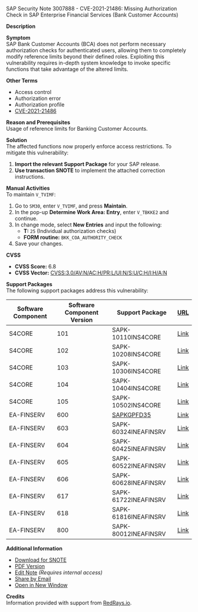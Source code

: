 SAP Security Note 3007888 - CVE-2021-21486: Missing Authorization Check in SAP Enterprise Financial Services (Bank Customer Accounts)

**Description**

**Symptom**  
SAP Bank Customer Accounts (BCA) does not perform necessary authorization checks for authenticated users, allowing them to completely modify reference limits beyond their defined roles. Exploiting this vulnerability requires in-depth system knowledge to invoke specific functions that take advantage of the altered limits.

**Other Terms**  
- Access control
- Authorization error
- Authorization profile  
- [CVE-2021-21486](https://cve.mitre.org/cgi-bin/cvename.cgi?name=CVE-2021-21486)

**Reason and Prerequisites**  
Usage of reference limits for Banking Customer Accounts.

**Solution**  
The affected functions now properly enforce access restrictions. To mitigate this vulnerability:
1. **Import the relevant Support Package** for your SAP release.
2. **Use transaction SNOTE** to implement the attached correction instructions.

**Manual Activities**  
To maintain `V_TVIMF`:
1. Go to `SM30`, enter `V_TVIMF`, and press **Maintain**.
2. In the pop-up **Determine Work Area: Entry**, enter `V_TBKKE2` and continue.
3. In change mode, select **New Entries** and input the following:
   - **T:** `25` (Individual authorization checks)
   - **FORM routine:** `BKK_COA_AUTHORITY_CHECK`
4. Save your changes.

**CVSS**

- **CVSS Score:** 6.8  
- **CVSS Vector:** [CVSS:3.0/AV:N/AC:H/PR:L/UI:N/S:U/C:H/I:H/A:N](https://www.first.org/cvss/score)

**Support Packages**  
The following support packages address this vulnerability:

| Software Component | Software Component Version | Support Package | [URL](https://me.sap.com/supportpackage/SAPK-10110INS4CORE) |
|--------------------|----------------------------|-----------------|-----------------------------------------------------------|
| S4CORE             | 101                        | SAPK-10110INS4CORE | [Link](https://me.sap.com/supportpackage/SAPK-10110INS4CORE) |
| S4CORE             | 102                        | SAPK-10208INS4CORE | [Link](https://me.sap.com/supportpackage/SAPK-10208INS4CORE) |
| S4CORE             | 103                        | SAPK-10306INS4CORE | [Link](https://me.sap.com/supportpackage/SAPK-10306INS4CORE) |
| S4CORE             | 104                        | SAPK-10404INS4CORE | [Link](https://me.sap.com/supportpackage/SAPK-10404INS4CORE) |
| S4CORE             | 105                        | SAPK-10502INS4CORE | [Link](https://me.sap.com/supportpackage/SAPK-10502INS4CORE) |
| EA-FINSERV         | 600                        | [SAPKGPFD35](https://me.sap.com/supportpackage/SAPKGPFD35) | [Link](https://me.sap.com/supportpackage/SAPKGPFD35) |
| EA-FINSERV         | 603                        | SAPK-60324INEAFINSRV | [Link](https://me.sap.com/supportpackage/SAPK-60324INEAFINSRV) |
| EA-FINSERV         | 604                        | SAPK-60425INEAFINSRV | [Link](https://me.sap.com/supportpackage/SAPK-60425INEAFINSRV) |
| EA-FINSERV         | 605                        | SAPK-60522INEAFINSRV | [Link](https://me.sap.com/supportpackage/SAPK-60522INEAFINSRV) |
| EA-FINSERV         | 606                        | SAPK-60628INEAFINSRV | [Link](https://me.sap.com/supportpackage/SAPK-60628INEAFINSRV) |
| EA-FINSERV         | 617                        | SAPK-61722INEAFINSRV | [Link](https://me.sap.com/supportpackage/SAPK-61722INEAFINSRV) |
| EA-FINSERV         | 618                        | SAPK-61816INEAFINSRV | [Link](https://me.sap.com/supportpackage/SAPK-61816INEAFINSRV) |
| EA-FINSERV         | 800                        | SAPK-80012INEAFINSRV | [Link](https://me.sap.com/supportpackage/SAPK-80012INEAFINSRV) |

**Additional Information**  
- [Download for SNOTE](https://notesdownloads.sap.com/note/0040000000337942021)
- [PDF Version](https://userapps.support.sap.com/sap/support/sfm/notes/print/0003007888?language=en-US&token=AB43F76C4653B3C9FC80E28F097ACFD3)
- [Edit Note](https://me.sap.com/sap/support/notes/edit/0003007888) *(Requires internal access)*
- [Share by Email](mailto:?subject=SAP%20Security%20Note%203007888&body=Check%20out%20this%20SAP%20Security%20Note%20-%203007888%3A%20https://me.sap.com/notes/3007888)
- [Open in New Window](https://me.sap.com/notes/3007888)

**Credits**  
Information provided with support from [RedRays.io](https://redrays.io).